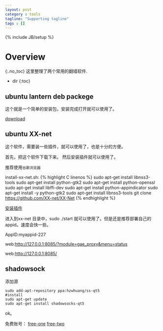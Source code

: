 ```yaml
---
layout: post
category : tools
tagline: "Supporting tagline"
tags : []
---
```

{% include JB/setup %}

# Overview
{:.no_toc}
这里整理了两个常用的翻墙软件.

* dir
{:toc}

## ubuntu lantern deb packege

这个就是一个简单的安装包，安装完成打开就可以使用了。

[download](https://github.com/getlantern/lantern)

## ubuntu XX-net

这个软件，需要装一些插件，就可以使用了，也是十分的方便。

首先，把这个软件下载下来。 然后安装插件就可以使用了。

推荐使用`谷歌浏览器`

install-xx-net.sh:
{% highlight C linenos %}
sudo apt-get install libnss3-tools
sudo apt-get install python-gtk2
sudo apt-get install python-openssl
sudo apt-get install libffi-dev
sudo apt-get install python-appindicator
sudo apt-get install -y python-gtk2
sudo apt-get install libnss3-tools
git clone https://github.com/XX-net/XX-Net
{% endhighlight %}

[安装插件](https://github.com/XX-net/XX-Net/wiki/%E5%AE%89%E8%A3%85%E5%92%8C%E4%BD%BF%E7%94%A8-SwitchyOmega)

进入到xx-net 目录中，sudo ./start 就可以使用了。但是还是推荐部署自己的appid。速度会快一些。

AppID:myappid-227

web:http://127.0.0.1:8085/?module=gae_proxy&menu=status

web:http://127.0.0.1:8085/


## shadowsock

添加源

	sudo add-apt-repository ppa:hzwhuang/ss-qt5
	#install
	sudo apt-get update
	sudo apt-get install shadowsocks-qt5

ok。

免费账号：
[free-one](http://freessr.top/)
[free-two](http://freevpnss.cc/)
